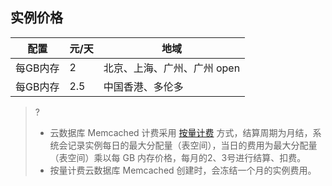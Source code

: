 
## 实例价格
|配置|元/天|地域|
|---------|------|-------------------------|
|每GB内存|2|北京、上海、广州、广州 open|
|每GB内存|2.5|中国香港、多伦多|

>?
>- 云数据库 Memcached 计费采用 [按量计费](https://cloud.tencent.com/document/product/555/9617) 方式，结算周期为月结，系统会记录实例每日的最大分配量（表空间），当日的费用为最大分配量（表空间）乘以每 GB 内存价格，每月的2、3号进行结算、扣费。
>- 按量计费云数据库 Memcached 创建时，会冻结一个月的实例费用。
